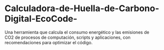 # Calculadora-de-Huella-de-Carbono-Digital-EcoCode-
Una herramienta que calcula el consumo energético y las emisiones de CO2 de procesos de computación, scripts y aplicaciones, con recomendaciones para optimizar el código.
